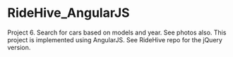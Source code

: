 RideHive_AngularJS
==================

Project 6. Search for cars based on models and year. See photos also. This project is implemented using AngularJS. See RideHive repo for the jQuery version.
